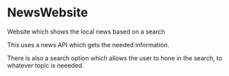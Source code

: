 # NewsWebsite
Website which shows the local news based on a search

This uses a news API which gets the needed information.

There is also a search option which allows the user to hone in the search, to whatever topic is neeeded.

